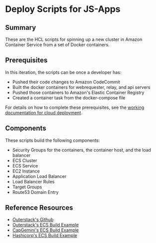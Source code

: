 # Deploy Scripts for JS-Apps

## Summary

These are the HCL scripts for spinning up a new cluster in Amazon Container Service from a set of Docker containers.

## Prerequisites

In this iteration, the scripts can be once a developer has:

* Pushed their code changes to Amazon CodeCommit
* Built the docker containers for webrequester, relay, and api servers
* Pushed those containers to Amazon's Elastic Container Registry
* Created a container task from the docker-compose file

For details on how to complete these prerequisites, see the [working documentation for cloud deployment](https://github.com/AmbulnzLLC/devops-scratch/tree/develop/deploy-docs).

## Components

These scripts build the following components:

* Security Groups for the containers, the container host, and the load balancer
* ECS Cluster
* ECS Service
* EC2 Instance
* Application Load Balancer
* Load Balancer Rules
* Target Groups
* Route53 Domain Entry

## Reference Resources

* [Outerstack's Github](https://github.com/outerstack)
* [Outerstack's ECS Build Example](https://github.com/outerstack/screencast-demo/blob/master/main.tf)
* [CapGemini's ECS Build Example](https://github.com/Capgemini/terraform-amazon-ecs)
* [Hashicorp's ECS Build Example](https://github.com/hashicorp/terraform/tree/master/examples/aws-ecs-alb)
